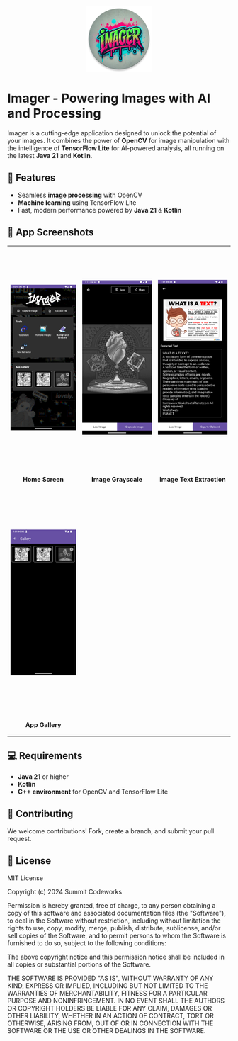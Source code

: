 <p align="center">
  <img src="https://github.com/debarunlahiri/Imager/blob/master/app/src/main/res/mipmap-xxxhdpi/ic_launcher_round.webp" alt="App Icon" style="height: 150px;">
</p>

# Imager - Powering Images with AI and Processing

Imager is a cutting-edge application designed to unlock the potential of your images. It combines the power of **OpenCV** for image manipulation with the intelligence of **TensorFlow Lite** for AI-powered analysis, all running on the latest **Java 21** and **Kotlin**.

## 🚀 Features
- Seamless **image processing** with OpenCV
- **Machine learning** using TensorFlow Lite
- Fast, modern performance powered by **Java 21** & **Kotlin**

## 📸 App Screenshots

<table>
  <tr>
    <td align="center">
      <img src="https://github.com/debarunlahiri/Imager/blob/master/screenshots/Screenshot_1734196327.png" alt="Home Screen" style="height: 500px; object-fit: contain;">
      <p><strong>Home Screen</strong></p>
    </td>
    <td align="center">
      <img src="https://github.com/debarunlahiri/Imager/blob/master/screenshots/Screenshot_1734205320.png" alt="Image Grayscale" style="height: 500px; object-fit: contain;">
      <p><strong>Image Grayscale</strong></p>
    </td>
    <td align="center">
      <img src="https://github.com/debarunlahiri/Imager/blob/master/screenshots/Screenshot_1734204665.png" alt="Image Text Extraction" style="height: 500px; object-fit: contain;">
      <p><strong>Image Text Extraction</strong></p>
    </td>
  </tr>
  <tr>
    <td align="center">
      <img src="https://github.com/debarunlahiri/Imager/blob/master/screenshots/Screenshot_1734204676.png" alt="App Gallery" style="height: 500px; object-fit: contain;">
      <p><strong>App Gallery</strong></p>
    </td>
  </tr>
</table>

## 💻 Requirements
- **Java 21** or higher
- **Kotlin**
- **C++ environment** for OpenCV and TensorFlow Lite

## 🤝 Contributing
We welcome contributions! Fork, create a branch, and submit your pull request.

## 📄 License

MIT License

Copyright (c) 2024 Summit Codeworks

Permission is hereby granted, free of charge, to any person obtaining a copy of this software and associated documentation files (the "Software"), to deal in the Software without restriction, including without limitation the rights to use, copy, modify, merge, publish, distribute, sublicense, and/or sell copies of the Software, and to permit persons to whom the Software is furnished to do so, subject to the following conditions:

The above copyright notice and this permission notice shall be included in all copies or substantial portions of the Software.

THE SOFTWARE IS PROVIDED "AS IS", WITHOUT WARRANTY OF ANY KIND, EXPRESS OR IMPLIED, INCLUDING BUT NOT LIMITED TO THE WARRANTIES OF MERCHANTABILITY, FITNESS FOR A PARTICULAR PURPOSE AND NONINFRINGEMENT. IN NO EVENT SHALL THE AUTHORS OR COPYRIGHT HOLDERS BE LIABLE FOR ANY CLAIM, DAMAGES OR OTHER LIABILITY, WHETHER IN AN ACTION OF CONTRACT, TORT OR OTHERWISE, ARISING FROM, OUT OF OR IN CONNECTION WITH THE SOFTWARE OR THE USE OR OTHER DEALINGS IN THE SOFTWARE.
